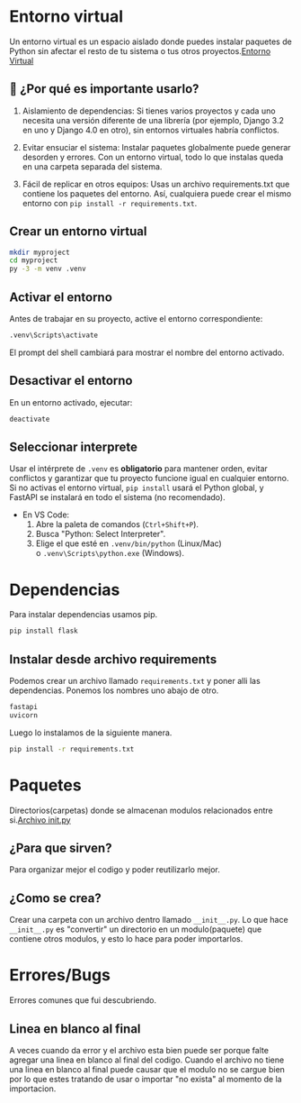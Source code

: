 # Entorno virtual

Un entorno virtual es un espacio aislado donde puedes instalar paquetes de Python sin afectar el resto de tu sistema o tus otros proyectos.[Entorno Virtual](https://www.youtube.com/watch?v=TNtrAvNNxTY)

## 🤔 ¿Por qué es importante usarlo?

1. Aislamiento de dependencias: Si tienes varios proyectos y cada uno necesita una versión diferente de una librería (por ejemplo, Django 3.2 en uno y Django 4.0 en otro), sin entornos virtuales habría conflictos.

2. Evitar ensuciar el sistema: Instalar paquetes globalmente puede generar desorden y errores. Con un entorno virtual, todo lo que instalas queda en una carpeta separada del sistema.

3. Fácil de replicar en otros equipos: Usas un archivo requirements.txt que contiene los paquetes del entorno. Así, cualquiera puede crear el mismo entorno con `pip install -r requirements.txt`.

## Crear un entorno virtual

```bash
mkdir myproject
cd myproject
py -3 -m venv .venv
```

## Activar el entorno

Antes de trabajar en su proyecto, active el entorno correspondiente:

```bash
.venv\Scripts\activate
```

El prompt del shell cambiará para mostrar el nombre del entorno activado.

## Desactivar el entorno

En un entorno activado, ejecutar:

```bash
deactivate
```

## Seleccionar interprete
Usar el intérprete de `.venv` es **obligatorio** para mantener orden, evitar conflictos y garantizar que tu proyecto funcione igual en cualquier entorno. Si no activas el entorno virtual, `pip install` usará el Python global, y FastAPI se instalará en todo el sistema (no recomendado).
- En VS Code:
    1. Abre la paleta de comandos (`Ctrl+Shift+P`).    
    2. Busca "Python: Select Interpreter".   
    3. Elige el que esté en `.venv/bin/python` (Linux/Mac) o `.venv\Scripts\python.exe` (Windows).

# Dependencias
Para instalar dependencias usamos pip.
```bash
pip install flask
```

## Instalar desde archivo requirements
Podemos crear un archivo llamado `requirements.txt` y poner alli las dependencias. Ponemos los nombres uno abajo de otro.
```txt
fastapi
uvicorn
```
Luego lo instalamos de la siguiente manera.
```bash
pip install -r requirements.txt
```
# Paquetes

Directorios(carpetas) donde se almacenan modulos relacionados entre si.[Archivo init.py](https://www.youtube.com/watch?v=sgcTujbQhmA&list=PL_wRgp7nihybbJ2vZaVGI5TDdPaK_dFuC&index=28)

## ¿Para que sirven?

Para organizar mejor el codigo y poder reutilizarlo mejor.

## ¿Como se crea?

Crear una carpeta con un archivo dentro llamado `__init__.py`. Lo que hace `__init__.py` es "convertir" un directorio en un modulo(paquete) que contiene otros modulos, y esto lo hace para poder importarlos.

# Errores/Bugs
Errores comunes que fui descubriendo.
## Linea en blanco al final
A veces cuando da error y el archivo esta bien puede ser porque falte agregar una linea en blanco al final del codigo. Cuando el archivo no tiene una linea en blanco al final puede causar que el modulo no se cargue bien por lo que estes tratando de usar o importar "no exista" al momento de la importacion.